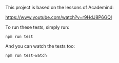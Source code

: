 This project is based on the lessons of Academind:

https://www.youtube.com/watch?v=r9HdJ8P6GQI

To run these tests, simply run:

`npm run test`

And you can watch the tests too:

`npm run test-watch`
